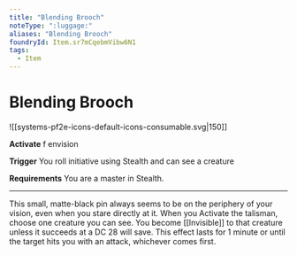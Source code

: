 ```yaml
---
title: "Blending Brooch"
noteType: ":luggage:"
aliases: "Blending Brooch"
foundryId: Item.sr7mCqebmVibw6N1
tags:
  - Item
---
```


# Blending Brooch
![[systems-pf2e-icons-default-icons-consumable.svg|150]]

**Activate** f envision

**Trigger** You roll initiative using Stealth and can see a creature

**Requirements** You are a master in Stealth.

* * *

This small, matte-black pin always seems to be on the periphery of your vision, even when you stare directly at it. When you Activate the talisman, choose one creature you can see. You become [[Invisible]] to that creature unless it succeeds at a DC 28 will save. This effect lasts for 1 minute or until the target hits you with an attack, whichever comes first.
